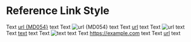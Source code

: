 # Reference Link Style

Text [url {MD054}](https://example.com) text
Text ![url {MD054}](https://example.com) text
Text [url] text
Text ![url] text
Text [text][url] text
Text ![text][url] text
Text <https://example.com> text
Text [url][] text

[url]: https://example.com

<!-- markdownlint-configure-file {
  "MD054": {
    "style": "reference"
  }
} -->
